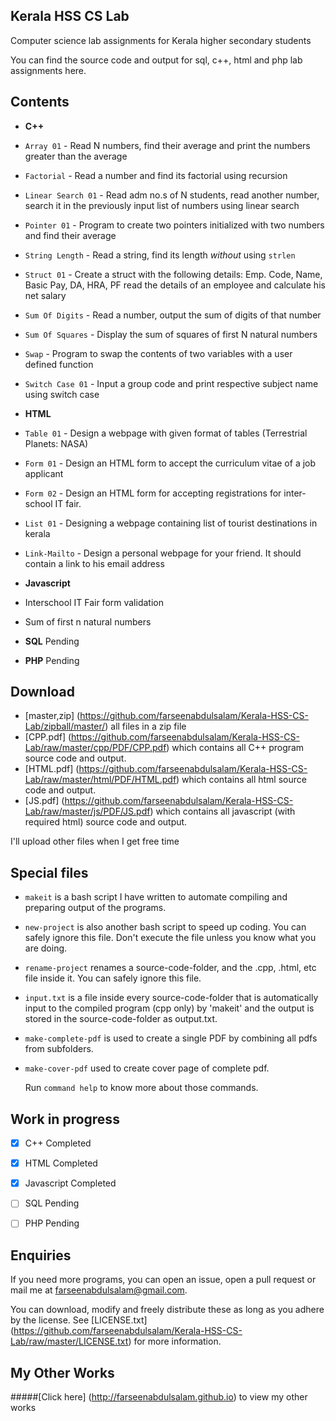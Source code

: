 ---
---
## Kerala HSS CS Lab
Computer science lab assignments for Kerala higher secondary students

You can find the source code and output for sql, c++, html and php lab assignments here.

## Contents
 * **C++**
  * `Array 01` - Read N numbers, find their average and print the numbers
    greater than the average
  * `Factorial` - Read a number and find its factorial using recursion
  * `Linear Search 01` - Read adm no.s of N students, read another number,
    search it in the previously input list of numbers using linear search
  * `Pointer 01` - Program to create two pointers initialized with two numbers
    and find their average
  * `String Length` - Read a string, find its length *without* using `strlen`
  * `Struct 01` - Create a struct with the following details:
      Emp. Code, Name, Basic Pay, DA, HRA, PF
    read the details of an employee and calculate his net salary
  * `Sum Of Digits` - Read a number, output the sum of digits of that number
  * `Sum Of Squares` - Display the sum of squares of first N natural numbers
  * `Swap` - Program to swap the contents of two variables with a user defined
    function
  * `Switch Case 01` - Input a group code and print respective subject name using
    switch case

 * **HTML**
  * `Table 01` - Design a webpage with given format of tables (Terrestrial Planets: NASA)
  * `Form 01` - Design an HTML form to accept the curriculum vitae of a job applicant
  * `Form 02` - Design an HTML form for accepting registrations for inter-school IT fair.
  * `List 01` - Designing a webpage containing list of tourist destinations in kerala
  * `Link-Mailto` - Design a personal webpage for your friend. It should contain a link to his email address

 * **Javascript**
  * Interschool IT Fair form validation
  * Sum of first n natural numbers

 * **SQL**
  Pending
 * **PHP**
  Pending

## Download
 * [master,zip] (https://github.com/farseenabdulsalam/Kerala-HSS-CS-Lab/zipball/master/) all files in a zip file
 * [CPP.pdf] (https://github.com/farseenabdulsalam/Kerala-HSS-CS-Lab/raw/master/cpp/PDF/CPP.pdf) which contains all C++ program source code and output.
 * [HTML.pdf] (https://github.com/farseenabdulsalam/Kerala-HSS-CS-Lab/raw/master/html/PDF/HTML.pdf) which contains all html source code and output.
 * [JS.pdf] (https://github.com/farseenabdulsalam/Kerala-HSS-CS-Lab/raw/master/js/PDF/JS.pdf) which contains all javascript (with required html) source code and output.

 I'll upload other files when I get free time

## Special files
* `makeit` is a bash script I have written to automate compiling and preparing output of the programs.
* `new-project` is also another bash script to speed up coding. You can safely ignore this file. Don't execute the file unless you know what you are doing.
* `rename-project` renames a source-code-folder, and the .cpp, .html, etc file inside it. You can safely ignore this file.
* `input.txt` is a file inside every source-code-folder that is automatically input to the compiled program (cpp only) by 'makeit' and the output is stored in the source-code-folder as output.txt.
* `make-complete-pdf` is used to create a single PDF by combining all pdfs from subfolders.
* `make-cover-pdf` used to create cover page of complete pdf.

  Run `command help` to know more about those commands.

## Work in progress
 * [x] C++ Completed
 * [x] HTML Completed
 * [x] Javascript Completed
 * [ ] SQL Pending
 * [ ] PHP Pending


## Enquiries
If you need more programs, you can open an issue, open a pull request or mail me at farseenabdulsalam@gmail.com.

You can download, modify and freely distribute these as long as you adhere by the license.
See [LICENSE.txt] (https://github.com/farseenabdulsalam/Kerala-HSS-CS-Lab/raw/master/LICENSE.txt) for more information.

## My Other Works
#####[Click here] (http://farseenabdulsalam.github.io) to view my other works
